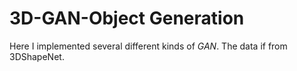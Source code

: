 # 3D-GAN-Object Generation
Here I implemented several different kinds of *GAN*.
The data if from 3DShapeNet. 
